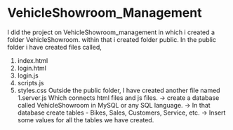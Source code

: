 # VehicleShowroom_Management

I did the project on VehicleShowroom_management in which i created a folder VehicleShowroom.
within that i created folder public.
In the public folder i have created files called,
1. index.html
2. login.html
3. login.js
4. scripts.js
5. styles.css
Outside the public folder, I have created another file named
1.server.js
Which connects html files and js files.
-> create a database called VehicleShowroom in MySQL or any SQL language.
-> In that database create tables - Bikes, Sales, Customers, Service, etc.
-> Insert some values for all the tables we have created.
